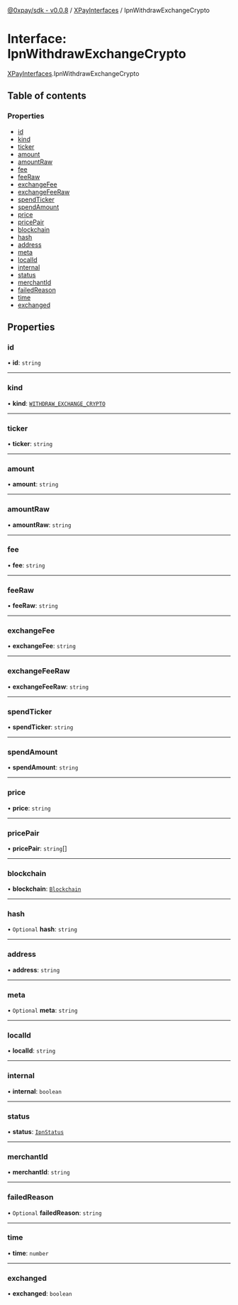 [@0xpay/sdk - v0.0.8](../README.md) / [XPayInterfaces](../modules/XPayInterfaces.md) / IpnWithdrawExchangeCrypto

# Interface: IpnWithdrawExchangeCrypto

[XPayInterfaces](../modules/XPayInterfaces.md).IpnWithdrawExchangeCrypto

## Table of contents

### Properties

- [id](XPayInterfaces.IpnWithdrawExchangeCrypto.md#id)
- [kind](XPayInterfaces.IpnWithdrawExchangeCrypto.md#kind)
- [ticker](XPayInterfaces.IpnWithdrawExchangeCrypto.md#ticker)
- [amount](XPayInterfaces.IpnWithdrawExchangeCrypto.md#amount)
- [amountRaw](XPayInterfaces.IpnWithdrawExchangeCrypto.md#amountraw)
- [fee](XPayInterfaces.IpnWithdrawExchangeCrypto.md#fee)
- [feeRaw](XPayInterfaces.IpnWithdrawExchangeCrypto.md#feeraw)
- [exchangeFee](XPayInterfaces.IpnWithdrawExchangeCrypto.md#exchangefee)
- [exchangeFeeRaw](XPayInterfaces.IpnWithdrawExchangeCrypto.md#exchangefeeraw)
- [spendTicker](XPayInterfaces.IpnWithdrawExchangeCrypto.md#spendticker)
- [spendAmount](XPayInterfaces.IpnWithdrawExchangeCrypto.md#spendamount)
- [price](XPayInterfaces.IpnWithdrawExchangeCrypto.md#price)
- [pricePair](XPayInterfaces.IpnWithdrawExchangeCrypto.md#pricepair)
- [blockchain](XPayInterfaces.IpnWithdrawExchangeCrypto.md#blockchain)
- [hash](XPayInterfaces.IpnWithdrawExchangeCrypto.md#hash)
- [address](XPayInterfaces.IpnWithdrawExchangeCrypto.md#address)
- [meta](XPayInterfaces.IpnWithdrawExchangeCrypto.md#meta)
- [localId](XPayInterfaces.IpnWithdrawExchangeCrypto.md#localid)
- [internal](XPayInterfaces.IpnWithdrawExchangeCrypto.md#internal)
- [status](XPayInterfaces.IpnWithdrawExchangeCrypto.md#status)
- [merchantId](XPayInterfaces.IpnWithdrawExchangeCrypto.md#merchantid)
- [failedReason](XPayInterfaces.IpnWithdrawExchangeCrypto.md#failedreason)
- [time](XPayInterfaces.IpnWithdrawExchangeCrypto.md#time)
- [exchanged](XPayInterfaces.IpnWithdrawExchangeCrypto.md#exchanged)

## Properties

### id

• **id**: `string`

___

### kind

• **kind**: [`WITHDRAW_EXCHANGE_CRYPTO`](../enums/XPayInterfaces.IpnKind.md#withdraw_exchange_crypto)

___

### ticker

• **ticker**: `string`

___

### amount

• **amount**: `string`

___

### amountRaw

• **amountRaw**: `string`

___

### fee

• **fee**: `string`

___

### feeRaw

• **feeRaw**: `string`

___

### exchangeFee

• **exchangeFee**: `string`

___

### exchangeFeeRaw

• **exchangeFeeRaw**: `string`

___

### spendTicker

• **spendTicker**: `string`

___

### spendAmount

• **spendAmount**: `string`

___

### price

• **price**: `string`

___

### pricePair

• **pricePair**: `string`[]

___

### blockchain

• **blockchain**: [`Blockchain`](../modules/XPayInterfaces.md#blockchain)

___

### hash

• `Optional` **hash**: `string`

___

### address

• **address**: `string`

___

### meta

• `Optional` **meta**: `string`

___

### localId

• **localId**: `string`

___

### internal

• **internal**: `boolean`

___

### status

• **status**: [`IpnStatus`](../enums/XPayInterfaces.IpnStatus.md)

___

### merchantId

• **merchantId**: `string`

___

### failedReason

• `Optional` **failedReason**: `string`

___

### time

• **time**: `number`

___

### exchanged

• **exchanged**: `boolean`
